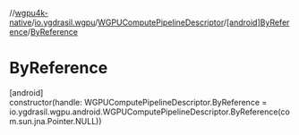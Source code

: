 //[wgpu4k-native](../../../../index.md)/[io.ygdrasil.wgpu](../../index.md)/[WGPUComputePipelineDescriptor](../index.md)/[[android]ByReference](index.md)/[ByReference](-by-reference.md)

# ByReference

[android]\
constructor(handle: WGPUComputePipelineDescriptor.ByReference = io.ygdrasil.wgpu.android.WGPUComputePipelineDescriptor.ByReference(com.sun.jna.Pointer.NULL))